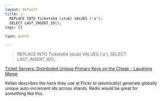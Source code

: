```yaml
--- 
layout: default
title: |-
  REPLACE INTO Tickets64 (stub) VALUES ('a');
  SELECT LAST_INSERT_ID();
tags: []

type: quote

---
```

> REPLACE INTO Tickets64 (stub) VALUES ('a');
SELECT LAST_INSERT_ID();

<a href="http://laughingmeme.org/2010/02/08/ticket-servers-distributed-unique-primary-keys-on-the-cheap/">  Ticket Servers: Distributed Unique Primary Keys on the Cheap -  Laughing Meme </a>

Kellan describes the hack they use at Flickr to (atomically) generate globally unique auto-increment ids across shards. Redis would be great for something like this.
